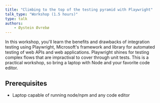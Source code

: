 ```yaml
---
title: "Climbing to the top of the testing pyramid with Playwright"
talk_type: "Workshop (1.5 hours)"
type: talk
authors:
    - Øystein Øvrebø
---
```

In this workshop, you'll learn the benefits and drawbacks of integration testing using Playwright, Microsoft's framework and library for automated testing of web APIs and web applications. Playwright shines for testing complex flows that are impractival to cover through unit tests. This is a practical workshop, so bring a laptop with Node and your favorite code editor.

## Prerequisites

* Laptop capable of running node/npm and any code editor 